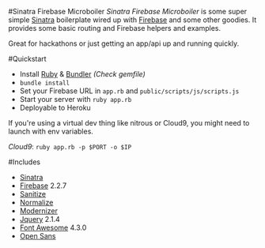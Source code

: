 #Sinatra Firebase Microboiler
*Sinatra Firebase Microboiler* is some super simple [Sinatra](http://www.sinatrarb.com/) 
boilerplate wired up with [Firebase](http://www.firebase.com/) and some other goodies. 
It provides some basic routing and Firebase helpers and examples.

Great for hackathons or just getting an app/api up and running quickly.



#Quickstart
- Install [Ruby](https://www.ruby-lang.org/en/) & [Bundler](http://bundler.io/) <i>(Check gemfile)</i>
- <code>bundle install</code>
- Set your Firebase URL in <code>app.rb</code> and <code>public/scripts/js/scripts.js</code>
- Start your server with <code>ruby app.rb</code>
- Deployable to Heroku

If you're using a virtual dev thing like nitrous or Cloud9, you might need to 
launch with env variables.

*Cloud9*: <code>ruby app.rb -p $PORT -o $IP</code>



#Includes
- [Sinatra](http://www.sinatrarb.com/)
- [Firebase](https://github.com/oscardelben/firebase-ruby) 2.2.7
- [Sanitize](https://github.com/rgrove/sanitize)
- [Normalize](https://necolas.github.io/normalize.css/)
- [Modernizer](https://modernizr.com/)
- [Jquery](https://jquery.com/) 2.1.4
- [Font Awesome](https://fortawesome.github.io/Font-Awesome/) 4.3.0
- [Open Sans](https://www.google.com/fonts/specimen/Open+Sans)